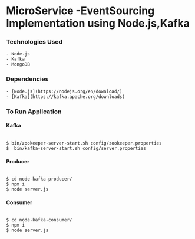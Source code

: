 # MicroService -EventSourcing Implementation using Node.js,Kafka

### Technologies Used

    - Node.js
    - Kafka
    - MongoDB


### Dependencies

    - [Node.js](https://nodejs.org/en/download/)
    - [Kafka](https://kafka.apache.org/downloads)


### To Run Application

#### Kafka

```

$ bin/zookeeper-server-start.sh config/zookeeper.properties
$  bin/kafka-server-start.sh config/server.properties

```

#### Producer
```

$ cd node-kafka-producer/
$ npm i 
$ node server.js

```

#### Consumer
```

$ cd node-kafka-consumer/
$ npm i
$ node server.js

```